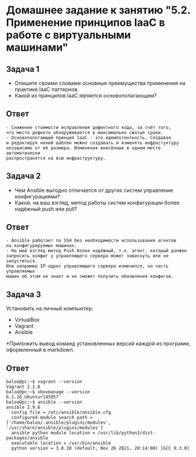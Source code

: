 # Домашнее задание к занятию "5.2. Применение принципов IaaC в работе с виртуальными машинами"

## Задача 1

- Опишите своими словами основные преимущества применения на практике IaaC паттернов.
- Какой из принципов IaaC является основополагающим?

## Ответ
```
- Снижение стоимости исправления дефектного кода, за счёт того, 
что место дефекта обнаруживается в максимально сжатые сроки.
- Основопологающий принцип IaaC - это идемпотентность. Создавая 
и редактируя некий шаблон можно создавать и изменять инфрастуктуру 
независимо от её размера. Изменения внесённые в одном месте автоматически 
распространятся на всю инфраструктуру.
```

## Задача 2

- Чем Ansible выгодно отличается от других систем управление конфигурациями?
- Какой, на ваш взгляд, метод работы систем конфигурации более надёжный push или pull?

## Ответ
```
- Ansible работает по SSH без необходимости использования агентов 
на конфигурируемых машинах.
- На мой взгляд метод Push более надёжный, т.к. агент, который должен 
запросить конфиг у управляющего сервера может зависнуть или не запуститься. 
Или например IP-адрес управляющего сервера изменился, но часть управляемых 
машин об этом не знает и не сможет получить обновления конфигов.
```

## Задача 3

Установить на личный компьютер:

- VirtualBox
- Vagrant
- Ansible

*Приложить вывод команд установленных версий каждой из программ, оформленный в markdown.

## Ответ

```console
baloo@pc:~$ vagrant --version
Vagrant 2.2.6
baloo@pc:~$ vboxmanage --version
6.1.26_Ubuntur145957
baloo@pc:~$ ansible --version
ansible 2.9.6
  config file = /etc/ansible/ansible.cfg
  configured module search path = ['/home/baloo/.ansible/plugins/modules', '/usr/share/ansible/plugins/modules']
  ansible python module location = /usr/lib/python3/dist-packages/ansible
  executable location = /usr/bin/ansible
  python version = 3.8.10 (default, Nov 26 2021, 20:14:08) [GCC 9.3.0]
```

